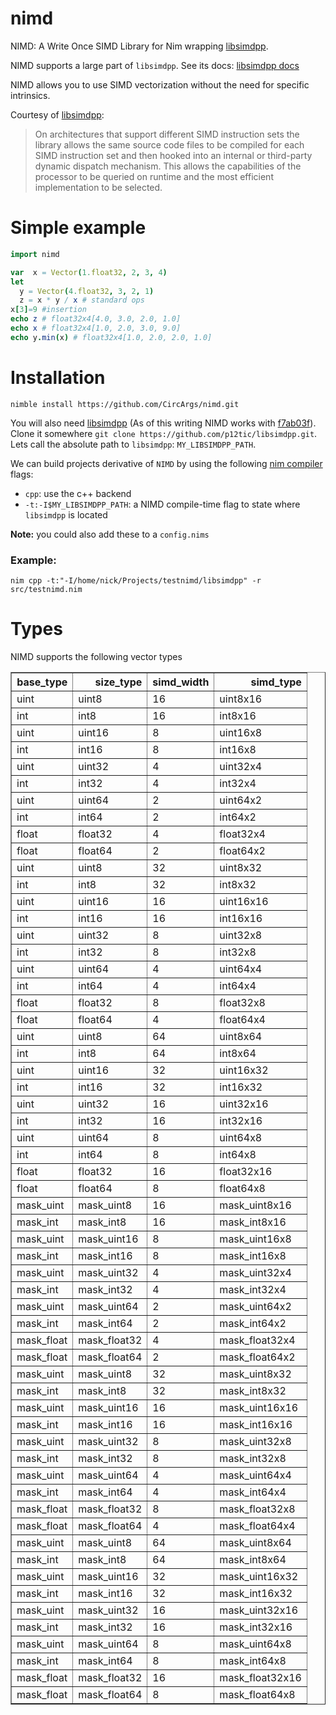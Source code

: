 # nimd
NIMD: A Write Once SIMD Library for Nim wrapping [libsimdpp](https://github.com/p12tic/libsimdpp).

NIMD supports a large part of `libsimdpp`. See its docs: [libsimdpp docs](https://p12tic.github.io/libsimdpp/v2.2-dev/libsimdpp/w/)

NIMD allows you to use SIMD vectorization without the need for specific intrinsics. 

Courtesy of [libsimdpp](https://github.com/p12tic/libsimdpp):

> On architectures that support different SIMD instruction sets the library allows the same source code files to be compiled for each SIMD instruction set and then hooked into an internal or third-party dynamic dispatch mechanism. This allows the capabilities of the processor to be queried on runtime and the most efficient implementation to be selected.


# Simple example
```nim
import nimd

var  x = Vector(1.float32, 2, 3, 4)
let 
  y = Vector(4.float32, 3, 2, 1)
  z = x * y / x # standard ops
x[3]=9 #insertion
echo z # float32x4[4.0, 3.0, 2.0, 1.0]
echo x # float32x4[1.0, 2.0, 3.0, 9.0]
echo y.min(x) # float32x4[1.0, 2.0, 2.0, 1.0]
```

# Installation
`nimble install https://github.com/CircArgs/nimd.git`

You will also need [libsimdpp](https://github.com/p12tic/libsimdpp) (As of this writing NIMD works with [f7ab03f](https://github.com/p12tic/libsimdpp/commit/f7ab03f4b1e94fc24d5dfff29baf2b71bb07b91d)). Clone it somewhere `git clone https://github.com/p12tic/libsimdpp.git`. Lets call the absolute path to `libsimdpp`: `MY_LIBSIMDPP_PATH`.

We can build projects derivative of `NIMD` by using the following [nim compiler](https://nim-lang.org/docs/nimc.html) flags:

- `cpp`: use the c++ backend
- `-t:-I$MY_LIBSIMDPP_PATH`: a NIMD compile-time flag to state where `libsimdpp` is located

**Note:** you could also add these to a `config.nims`

### Example:
`nim cpp -t:"-I/home/nick/Projects/testnimd/libsimdpp" -r src/testnimd.nim `

# Types
NIMD supports the following vector types
<table border="1" class="dataframe">  <thead>    <tr style="text-align: right;">      <th>base_type</th>      <th>size_type</th>      <th>simd_width</th>      <th>simd_type</th>    </tr>  </thead>  <tbody>    <tr>      <td>uint</td>      <td>uint8</td>      <td>16</td>      <td>uint8x16</td>    </tr>    <tr>      <td>int</td>      <td>int8</td>      <td>16</td>      <td>int8x16</td>    </tr>    <tr>      <td>uint</td>      <td>uint16</td>      <td>8</td>      <td>uint16x8</td>    </tr>    <tr>      <td>int</td>      <td>int16</td>      <td>8</td>      <td>int16x8</td>    </tr>    <tr>      <td>uint</td>      <td>uint32</td>      <td>4</td>      <td>uint32x4</td>    </tr>    <tr>      <td>int</td>      <td>int32</td>      <td>4</td>      <td>int32x4</td>    </tr>    <tr>      <td>uint</td>      <td>uint64</td>      <td>2</td>      <td>uint64x2</td>    </tr>    <tr>      <td>int</td>      <td>int64</td>      <td>2</td>      <td>int64x2</td>    </tr>    <tr>      <td>float</td>      <td>float32</td>      <td>4</td>      <td>float32x4</td>    </tr>    <tr>      <td>float</td>      <td>float64</td>      <td>2</td>      <td>float64x2</td>    </tr>    <tr>      <td>uint</td>      <td>uint8</td>      <td>32</td>      <td>uint8x32</td>    </tr>    <tr>      <td>int</td>      <td>int8</td>      <td>32</td>      <td>int8x32</td>    </tr>    <tr>      <td>uint</td>      <td>uint16</td>      <td>16</td>      <td>uint16x16</td>    </tr>    <tr>      <td>int</td>      <td>int16</td>      <td>16</td>      <td>int16x16</td>    </tr>    <tr>      <td>uint</td>      <td>uint32</td>      <td>8</td>      <td>uint32x8</td>    </tr>    <tr>      <td>int</td>      <td>int32</td>      <td>8</td>      <td>int32x8</td>    </tr>    <tr>      <td>uint</td>      <td>uint64</td>      <td>4</td>      <td>uint64x4</td>    </tr>    <tr>      <td>int</td>      <td>int64</td>      <td>4</td>      <td>int64x4</td>    </tr>    <tr>      <td>float</td>      <td>float32</td>      <td>8</td>      <td>float32x8</td>    </tr>    <tr>      <td>float</td>      <td>float64</td>      <td>4</td>      <td>float64x4</td>    </tr>    <tr>      <td>uint</td>      <td>uint8</td>      <td>64</td>      <td>uint8x64</td>    </tr>    <tr>      <td>int</td>      <td>int8</td>      <td>64</td>      <td>int8x64</td>    </tr>    <tr>      <td>uint</td>      <td>uint16</td>      <td>32</td>      <td>uint16x32</td>    </tr>    <tr>      <td>int</td>      <td>int16</td>      <td>32</td>      <td>int16x32</td>    </tr>    <tr>      <td>uint</td>      <td>uint32</td>      <td>16</td>      <td>uint32x16</td>    </tr>    <tr>      <td>int</td>      <td>int32</td>      <td>16</td>      <td>int32x16</td>    </tr>    <tr>      <td>uint</td>      <td>uint64</td>      <td>8</td>      <td>uint64x8</td>    </tr>    <tr>      <td>int</td>      <td>int64</td>      <td>8</td>      <td>int64x8</td>    </tr>    <tr>      <td>float</td>      <td>float32</td>      <td>16</td>      <td>float32x16</td>    </tr>    <tr>      <td>float</td>      <td>float64</td>      <td>8</td>      <td>float64x8</td>    </tr>    <tr>      <td>mask_uint</td>      <td>mask_uint8</td>      <td>16</td>      <td>mask_uint8x16</td>    </tr>    <tr>      <td>mask_int</td>      <td>mask_int8</td>      <td>16</td>      <td>mask_int8x16</td>    </tr>    <tr>      <td>mask_uint</td>      <td>mask_uint16</td>      <td>8</td>      <td>mask_uint16x8</td>    </tr>    <tr>      <td>mask_int</td>      <td>mask_int16</td>      <td>8</td>      <td>mask_int16x8</td>    </tr>    <tr>      <td>mask_uint</td>      <td>mask_uint32</td>      <td>4</td>      <td>mask_uint32x4</td>    </tr>    <tr>      <td>mask_int</td>      <td>mask_int32</td>      <td>4</td>      <td>mask_int32x4</td>    </tr>    <tr>      <td>mask_uint</td>      <td>mask_uint64</td>      <td>2</td>      <td>mask_uint64x2</td>    </tr>    <tr>      <td>mask_int</td>      <td>mask_int64</td>      <td>2</td>      <td>mask_int64x2</td>    </tr>    <tr>      <td>mask_float</td>      <td>mask_float32</td>      <td>4</td>      <td>mask_float32x4</td>    </tr>    <tr>      <td>mask_float</td>      <td>mask_float64</td>      <td>2</td>      <td>mask_float64x2</td>    </tr>    <tr>      <td>mask_uint</td>      <td>mask_uint8</td>      <td>32</td>      <td>mask_uint8x32</td>    </tr>    <tr>      <td>mask_int</td>      <td>mask_int8</td>      <td>32</td>      <td>mask_int8x32</td>    </tr>    <tr>      <td>mask_uint</td>      <td>mask_uint16</td>      <td>16</td>      <td>mask_uint16x16</td>    </tr>    <tr>      <td>mask_int</td>      <td>mask_int16</td>      <td>16</td>      <td>mask_int16x16</td>    </tr>    <tr>      <td>mask_uint</td>      <td>mask_uint32</td>      <td>8</td>      <td>mask_uint32x8</td>    </tr>    <tr>      <td>mask_int</td>      <td>mask_int32</td>      <td>8</td>      <td>mask_int32x8</td>    </tr>    <tr>      <td>mask_uint</td>      <td>mask_uint64</td>      <td>4</td>      <td>mask_uint64x4</td>    </tr>    <tr>      <td>mask_int</td>      <td>mask_int64</td>      <td>4</td>      <td>mask_int64x4</td>    </tr>    <tr>      <td>mask_float</td>      <td>mask_float32</td>      <td>8</td>      <td>mask_float32x8</td>    </tr>    <tr>      <td>mask_float</td>      <td>mask_float64</td>      <td>4</td>      <td>mask_float64x4</td>    </tr>    <tr>      <td>mask_uint</td>      <td>mask_uint8</td>      <td>64</td>      <td>mask_uint8x64</td>    </tr>    <tr>      <td>mask_int</td>      <td>mask_int8</td>      <td>64</td>      <td>mask_int8x64</td>    </tr>    <tr>      <td>mask_uint</td>      <td>mask_uint16</td>      <td>32</td>      <td>mask_uint16x32</td>    </tr>    <tr>      <td>mask_int</td>      <td>mask_int16</td>      <td>32</td>      <td>mask_int16x32</td>    </tr>    <tr>      <td>mask_uint</td>      <td>mask_uint32</td>      <td>16</td>      <td>mask_uint32x16</td>    </tr>    <tr>      <td>mask_int</td>      <td>mask_int32</td>      <td>16</td>      <td>mask_int32x16</td>    </tr>    <tr>      <td>mask_uint</td>      <td>mask_uint64</td>      <td>8</td>      <td>mask_uint64x8</td>    </tr>    <tr>      <td>mask_int</td>      <td>mask_int64</td>      <td>8</td>      <td>mask_int64x8</td>    </tr>    <tr>      <td>mask_float</td>      <td>mask_float32</td>      <td>16</td>      <td>mask_float32x16</td>    </tr>    <tr>      <td>mask_float</td>      <td>mask_float64</td>      <td>8</td>      <td>mask_float64x8</td>    </tr>  </tbody></table>
